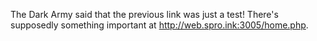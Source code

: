 The Dark Army said that the previous link was just a test! There's supposedly something important at http://web.spro.ink:3005/home.php.
